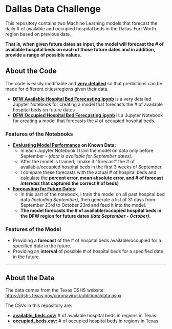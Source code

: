 # Dallas Data Challenge
This repository contains two Machine Learning models that forecast the daily # of available and occupied hospital beds in the Dallas-Fort Worth region based on previous data.

**That is, when given future dates as input, the model will forecast the # of available hospital beds on each of those future dates and in addition, provide a range of possible values.**


## About the Code
The code is easily modifiable and [**very detailed**](https://github.com/IJ-Apps/Dallas-Data-Challenge/blob/master/DFW%20Available%20Hospital%20Bed%20Forecasting.ipynb) so that predictions can be made for different cities/regions given their data.

- [**DFW Available Hospital Bed Forecasting.ipynb**](https://github.com/IJ-Apps/Dallas-Data-Challenge/blob/master/DFW%20Available%20Hospital%20Bed%20Forecasting.ipynb) is a very detailed Jupyter Notebook for creating a model that forecasts the # of available hospital beds on future dates
- [**DFW Occupied Hospital Bed Forecasting.ipynb**](https://github.com/IJ-Apps/Dallas-Data-Challenge/blob/master/DFW%20Occupied%20Hospital%20Bed%20Forecasting.ipynb) is a Jupyter Notebook for creating a model that forecasts the # of occupied hospital beds.

### Features of the Notebooks
- **[Evaluating Model Performance](https://render.githubusercontent.com/view/ipynb?commit=5a1502127ee991f1567bfaeddd2ff1a96ff5a743&enc_url=68747470733a2f2f7261772e67697468756275736572636f6e74656e742e636f6d2f494a2d417070732f44616c6c61732d446174612d4368616c6c656e67652f356131353032313237656539393166313536376266616564646432666631613936666635613734332f444657253230417661696c61626c65253230486f73706974616c253230426564253230466f726563617374696e672e6970796e623f746f6b656e3d414d4e5a5732593649344d495145374353463647414a4b374e564e5941&nwo=IJ-Apps%2FDallas-Data-Challenge&path=DFW+Available+Hospital+Bed+Forecasting.ipynb&repository_id=298444278&repository_type=Repository#Part-1) on Known Data:** 
  - In each Jupyter Notebook I train the model on data only before September - *(data is available for September dates)*. 
  - After the model is trained, I make it "forecast" the \# of available/occupied hospital beds in the first 3 weeks of September.
  - I compare these forecasts with the actual \# of hospital beds and calculate the **percent error, mean absolute error, and \# of forecast *intervals* that captured the correct \# of beds)**
- **[Forecasting for Future Dates](https://render.githubusercontent.com/view/ipynb?commit=5a1502127ee991f1567bfaeddd2ff1a96ff5a743&enc_url=68747470733a2f2f7261772e67697468756275736572636f6e74656e742e636f6d2f494a2d417070732f44616c6c61732d446174612d4368616c6c656e67652f356131353032313237656539393166313536376266616564646432666631613936666635613734332f444657253230417661696c61626c65253230486f73706974616c253230426564253230466f726563617374696e672e6970796e623f746f6b656e3d414d4e5a5732593649344d495145374353463647414a4b374e564e5941&nwo=IJ-Apps%2FDallas-Data-Challenge&path=DFW+Available+Hospital+Bed+Forecasting.ipynb&repository_id=298444278&repository_type=Repository#Part-2---The-Future):** 
  - In this part of the notebook, I train the model on all past hospital bed data *(including September)*, then generate a list of 31 days from September 23rd to October 23rd and feed it into the model.
  - **The model forecasts the # of available/occupied hospital beds in the DFW region for future dates *(late September - October)*.**

### Features of the Model
- Providing a **forecast** of the \# of hospital beds available/occupied for a specified date in the future.
- Providing an **interval** of possible \# of hospital beds for a specified date in the future.
-----

## About the Data
The data comes from the Texas DSHS website: https://dshs.texas.gov/coronavirus/additionaldata.aspx

The CSVs in this repository are:
- [**available_beds.csv:**](https://github.com/IJ-Apps/Dallas-Data-Challenge/blob/master/available_beds.csv) \# of available hospital beds in regions in Texas.
- [**occupied_beds.csv:**](https://github.com/IJ-Apps/Dallas-Data-Challenge/blob/master/occupied_beds.csv) \# of occupied hospital beds in regions in Texas



